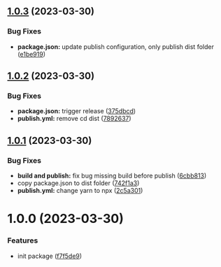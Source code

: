 ## [1.0.3](https://github.com/dnt-team/impetus-typegen/compare/v1.0.2...v1.0.3) (2023-03-30)


### Bug Fixes

* **package.json:** update publish configuration, only publish dist folder ([e1be919](https://github.com/dnt-team/impetus-typegen/commit/e1be91936aaf4a7aca15c5902ac36c4934f213b1))

## [1.0.2](https://github.com/dnt-team/impetus-typegen/compare/v1.0.1...v1.0.2) (2023-03-30)


### Bug Fixes

* **package.json:** trigger release ([375dbcd](https://github.com/dnt-team/impetus-typegen/commit/375dbcd057940782bed54597fc7193e2ffa69334))
* **publish.yml:** remove cd dist ([7892637](https://github.com/dnt-team/impetus-typegen/commit/78926379a214f792794461b4dbbeee2d8022cfe1))

## [1.0.1](https://github.com/dnt-team/impetus-typegen/compare/v1.0.0...v1.0.1) (2023-03-30)


### Bug Fixes

* **build and publish:** fix bug missing build before publish ([6cbb813](https://github.com/dnt-team/impetus-typegen/commit/6cbb8139894fda9a292543fb44db852932cc6465))
* copy package.json to dist folder ([742f1a3](https://github.com/dnt-team/impetus-typegen/commit/742f1a39a8bd67e6037995050ff35e36ade33288))
* **publish.yml:** change yarn to npx ([2c5a301](https://github.com/dnt-team/impetus-typegen/commit/2c5a301ff6ff3ee6ec91ae60719a2956c47c45b3))

# 1.0.0 (2023-03-30)


### Features

* init package ([f7f5de9](https://github.com/dnt-team/impetus-typegen/commit/f7f5de9eae417827dfe64a921a791f436665a1b5))
